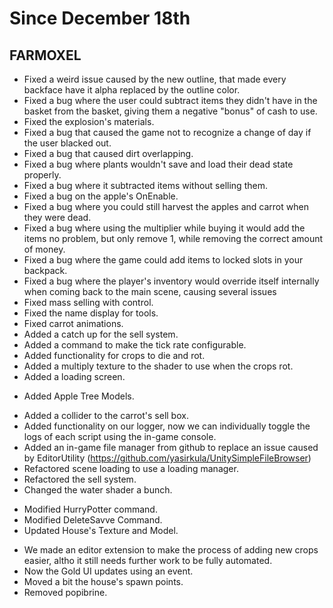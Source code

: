 # Since December 18th

## FARMOXEL
+ Fixed a weird issue caused by the new outline, that made every backface have it alpha replaced by the outline color.
+ Fixed a bug where the user could subtract items they didn't have in the basket from the basket, giving them a negative "bonus" of cash to use.
+ Fixed the explosion's materials.
+ Fixed a bug that caused the game not to recognize a change of day if the user blacked out.
+ Fixed a bug that caused dirt overlapping.
+ Fixed a bug where plants wouldn't save and load their dead state properly.
+ Fixed a bug where it subtracted items without selling them.
+ Fixed a bug on the apple's OnEnable.
+ Fixed a bug where you could still harvest the apples and carrot when they were dead.
+ Fixed a bug where using the multiplier while buying it would add the items no problem, but only remove 1, while removing the correct amount of money.
+ Fixed a bug where the game could add items to locked slots in your backpack.
+ Fixed a bug where the player's inventory would override itself internally when coming back to the main scene, causing several issues
+ Fixed mass selling with control.
+ Fixed the name display for tools.
+ Fixed carrot animations.
+ Added a catch up for the sell system.
+ Added a command to make the tick rate configurable.
+ Added functionality for crops to die and rot.
+ Added a multiply texture to the shader to use when the crops rot.
+ Added a loading screen.
- Added Apple Tree Models.
+ Added a collider to the carrot's sell box.
+ Added functionality on our logger, now we can individually toggle the logs of each script using the in-game console.
+ Added an in-game file manager from github to replace an issue caused by EditorUtility (https://github.com/yasirkula/UnitySimpleFileBrowser)
+ Refactored scene loading to use a loading manager.
+ Refactored the sell system.
+ Changed the water shader a bunch.
- Modified HurryPotter command.
- Modified DeleteSavve Command.
- Updated House's Texture and Model.
+ We made an editor extension to make the process of adding new crops easier, altho it still needs further work to be fully automated.
+ Now the Gold UI updates using an event.
+ Moved a bit the house's spawn points.
+ Removed popibrine.
